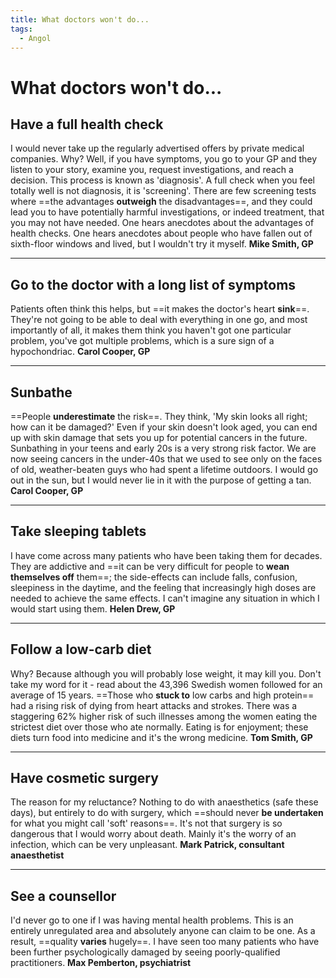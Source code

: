 ```yaml
---
title: What doctors won't do...
tags:
  - Angol
---
```


# What doctors won't do...

## Have a full health check

I would never take up the regularly advertised offers by private medical companies. Why? Well, if you have symptoms, you go to your GP and they listen to your story, examine you, request investigations, and reach a decision. This process is known as 'diagnosis'. A full check when you feel totally well is not diagnosis, it is 'screening'. There are few screening tests where ==the advantages **outweigh** the disadvantages==, and they could lead you to have potentially harmful investigations, or indeed treatment, that you may not have needed. One hears anecdotes about the advantages of health checks. One hears anecdotes about people who have fallen out of sixth-floor windows and lived, but I wouldn't try it myself.   **Mike Smith, GP**

---

## Go to the doctor with a long list of symptoms

Patients often think this helps, but ==it makes the doctor's heart **sink**==. They're not going to be able to deal with everything in one go, and most importantly of all, it makes them think you haven't got one particular problem, you've got multiple problems, which is a sure sign of a hypochondriac. **Carol Cooper, GP**

---

## Sunbathe

==People **underestimate** the risk==. They think, 'My skin looks all right; how can it be damaged?' Even if your skin doesn't look aged, you can end up with skin damage that sets you up for potential cancers in the future. Sunbathing in your teens and early 20s is a very strong risk factor. We are now seeing cancers in the under-40s that we used to see only on the faces of old, weather-beaten guys who had spent a lifetime outdoors. I would go out in the sun, but I would never lie in it with the purpose of getting a tan. **Carol Cooper, GP**

---

## Take sleeping tablets

I have come across many patients who have been taking them for decades. They are addictive and ==it can be very difficult for people to **wean themselves off** them==; the side-effects can include falls, confusion, sleepiness in the daytime, and the feeling that increasingly high doses are needed to achieve the same effects. I can't imagine any situation in which I would start using them. **Helen Drew, GP**

---

## Follow a low-carb diet

Why? Because although you will probably lose weight, it may kill you. Don't take my word for it - read about the 43,396 Swedish women followed for an average of 15 years. ==Those who **stuck to** low carbs and high protein== had a rising risk of dying from heart attacks and strokes. There was a staggering 62% higher risk of such illnesses among the women eating the strictest diet over those who ate normally. Eating is for enjoyment; these diets turn food into medicine and it's the wrong medicine. **Tom Smith, GP**

---

## Have cosmetic surgery

The reason for my reluctance? Nothing to do with anaesthetics (safe these days), but entirely to do with surgery, which ==should never **be undertaken** for what you might call 'soft' reasons==. It's not that surgery is so dangerous that I would worry about death. Mainly it's the worry of an infection, which can be very unpleasant. **Mark Patrick, consultant anaesthetist**

---

## See a counsellor

I'd never go to one if I was having mental health problems. This is an entirely unregulated area and absolutely anyone can claim to be one. As a result, ==quality **varies** hugely==. I have seen too many patients who have been further psychologically damaged by seeing poorly-qualified practitioners. **Max Pemberton, psychiatrist**